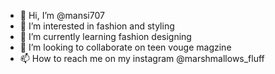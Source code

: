 - 👋 Hi, I’m @mansi707
- 👀 I’m interested in fashion and styling
- 🌱 I’m currently learning fashion designing
- 💞️ I’m looking to collaborate on teen vouge magzine
- 📫 How to reach me on my instagram @marshmallows_fluff

<!---
mansi707/mansi707 is a ✨ special ✨ repository because its `README.md` (this file) appears on your GitHub profile.
You can click the Preview link to take a look at your changes.
--->
